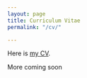```yaml
---
layout: page
title: Curriculum Vitae
permalink: "/cv/"

---
```

Here is [my CV](uploads/nisma-elias-resume.pdf "resume").

More coming soon
